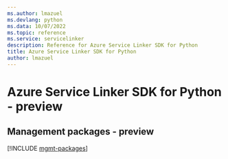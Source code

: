 ```yaml
---
ms.author: lmazuel
ms.devlang: python
ms.data: 10/07/2022
ms.topic: reference
ms.service: servicelinker
description: Reference for Azure Service Linker SDK for Python
title: Azure Service Linker SDK for Python
author: lmazuel
---
```

# Azure Service Linker SDK for Python - preview

## Management packages - preview
[!INCLUDE [mgmt-packages](service-linker-mgmt-index.md)]